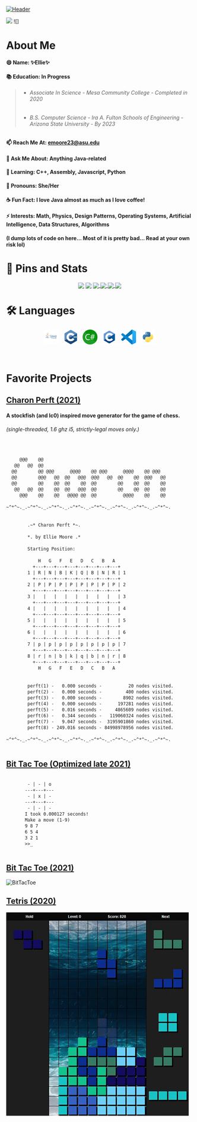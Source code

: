 [![Header](https://raw.githubusercontent.com/RedBedHed/RedBedHed/6190a89dc89bf.jpg "Header")](https://martinheinz.dev/)

![](https://visitor-badge.laobi.icu/badge?page_id=RedBedHed.RedBedHed)
![]

# About Me

<p align="center">
 
#### 😄 Name: **✨Ellie✨**
#### 📚 Education: In Progress
> + ###### *Associate In Science - Mesa Community College - Completed in 2020*
> + ###### *B.S. Computer Science - Ira A. Fulton Schools of Engineering - Arizona State University - By 2023*
#### 📫 Reach Me At: emoore23@asu.edu
#### 💬 Ask Me About: Anything Java-related
#### 🌱 Learning: C++, Assembly, Javascript, Python
#### 👾 Pronouns: She/Her
#### ☕ Fun Fact: I love Java almost as much as I love coffee!
#### ⚡ Interests: Math, Physics, Design Patterns, Operating Systems, Artificial Intelligence, Data Structures, Algorithms
#### (I dump lots of code on here... Most of it is pretty bad... Read at your own risk lol)
 
</p>

# 🔌 Pins and Stats

<p align="center">
 <img align="center" src="https://github-readme-stats.vercel.app/api/top-langs/?username=RedBedHed&theme=tokyonight" />
 <img align="center" src="https://github-readme-stats.vercel.app/api?username=RedBedHed&show_icons=true&theme=tokyonight" />
 <a href= "https://github.com/RedBedHed/Charon">
  <img align="center" src="https://github-readme-stats.vercel.app/api/pin/?username=RedBedHed&repo=Charon&theme=tokyonight" />
 </a>
 <a href= "https://github.com/CS-Cafe/BitTacToe">
  <img align="center" src="https://github-readme-stats.vercel.app/api/pin/?username=RedBedHed&repo=BitTacToe&theme=tokyonight" />
 </a>
 <a href= "https://github.com/CS-Cafe/BitCheckers">
  <img align="center" src="https://github-readme-stats.vercel.app/api/pin/?username=RedBedHed&repo=Tetris&theme=tokyonight" />
 </a>
 <a href= "https://github.com/RedBedHed/BitTacToe">
  <img align="center" src="https://github-readme-stats.vercel.app/api/pin/?username=RedBedHed&repo=SneK&theme=tokyonight" />
 </a>
<p>

# 🛠️ Languages
 
 <p align="center"> 
  <img src="https://raw.githubusercontent.com/github/explore/80688e429a7d4ef2fca1e82350fe8e3517d3494d/topics/java/java.png" alt="Java" height="40" style="vertical-align:top;    margin:4px">
  <img src="https://raw.githubusercontent.com/github/explore/80688e429a7d4ef2fca1e82350fe8e3517d3494d/topics/cpp/cpp.png" alt="C++" height="40" style="vertical-align:top; margin:4px">
  <img src="https://raw.githubusercontent.com/github/explore/80688e429a7d4ef2fca1e82350fe8e3517d3494d/topics/csharp/csharp.png" alt="C#" height="40" style="vertical-align:top; margin:4px">
  <img src="https://raw.githubusercontent.com/github/explore/80688e429a7d4ef2fca1e82350fe8e3517d3494d/topics/c/c.png" alt="C" height="40" style="vertical-align:top; margin:4px">
  <img src="https://raw.githubusercontent.com/github/explore/80688e429a7d4ef2fca1e82350fe8e3517d3494d/topics/visual-studio-code/visual-studio-code.png" alt="VS Code" height="40"   style="vertical-align:top; margin:4px">
  <img src="https://raw.githubusercontent.com/github/explore/80688e429a7d4ef2fca1e82350fe8e3517d3494d/topics/python/python.png" alt="Python" height="40"   style="vertical-align:top; margin:4px">
 </p>
</br>

# Favorite Projects
## [Charon Perft (2021)](https://github.com/RedBedHed/Charon)
#### **A stockfish (and lc0) inspired move generator for the game of chess.**
###### *(single-threaded, 1.6 ghz i5, strictly-legal moves only.)*
 <pre>
  <code>

     @@@    @@
   @@   @@  @@
  @@        @@ @@@      @@@@    @@ @@@      @@@@    @@ @@@
  @@        @@@   @@  @@   @@@  @@@   @@  @@    @@  @@@   @@
  @@        @@    @@  @@    @@  @@        @@    @@  @@    @@
   @@   @@  @@    @@  @@   @@@  @@        @@    @@  @@    @@
     @@@    @@    @@   @@@@ @@  @@          @@@@    @@    @@

~^*^~._.~^*^~._.~^*^~._.~^*^~._.~^*^~._.~^*^~._.~^*^~._.~^*^~.


        .~* Charon Perft *~.

        *. by Ellie Moore .*

        Starting Position:

            H   G   F   E   D   C   B   A
          +---+---+---+---+---+---+---+---+
        1 | R | N | B | K | Q | B | N | R | 1
          +---+---+---+---+---+---+---+---+
        2 | P | P | P | P | P | P | P | P | 2
          +---+---+---+---+---+---+---+---+
        3 |   |   |   |   |   |   |   |   | 3
          +---+---+---+---+---+---+---+---+
        4 |   |   |   |   |   |   |   |   | 4
          +---+---+---+---+---+---+---+---+
        5 |   |   |   |   |   |   |   |   | 5
          +---+---+---+---+---+---+---+---+
        6 |   |   |   |   |   |   |   |   | 6
          +---+---+---+---+---+---+---+---+
        7 | p | p | p | p | p | p | p | p | 7
          +---+---+---+---+---+---+---+---+
        8 | r | n | b | k | q | b | n | r | 8
          +---+---+---+---+---+---+---+---+
            H   G   F   E   D   C   B   A


        perft(1) -   0.000 seconds -          20 nodes visited.
        perft(2) -   0.000 seconds -         400 nodes visited.
        perft(3) -   0.000 seconds -        8902 nodes visited.
        perft(4) -   0.000 seconds -      197281 nodes visited.
        perft(5) -   0.016 seconds -     4865609 nodes visited.
        perft(6) -   0.344 seconds -   119060324 nodes visited.
        perft(7) -   9.047 seconds -  3195901860 nodes visited.
        perft(8) - 249.016 seconds - 84998978956 nodes visited.
        
~^*^~._.~^*^~._.~^*^~._.~^*^~._.~^*^~._.~^*^~._.~^*^~._.~^*^~.
 </code>
</pre> 
## [Bit Tac Toe (Optimized late 2021)](https://github.com/CS-Cafe/BitTacToe)
<pre>
 <code>
        - | - | o
       ---+---+---
        - | x | -
       ---+---+---
        - | - | -
       I took 0.000127 seconds!
       Make a move (1-9)
       9 8 7
       6 5 4
       3 2 1
       >>_
 </code>
</pre>
## [Bit Tac Toe (2021)](https://github.com/RedBedHed/BitTacToe)
![BitTacToe](BitTacToe.gif)
## [Tetris (2020)](https://github.com/RedBedHed/Tetris) 
![JTET](JTet.gif)
